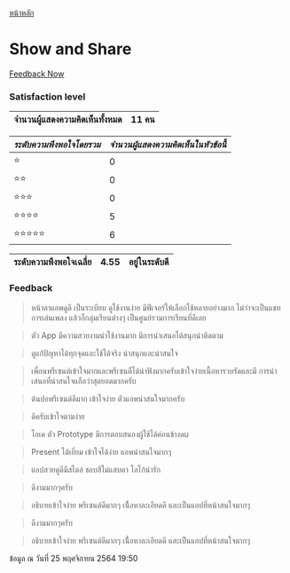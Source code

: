 [หน้าหลัก](README.md)

# Show and Share

[Feedback Now](https://forms.office.com/Pages/ResponsePage.aspx?id=3DJEb9IgHUSx26wzgLpjPZrmxm0w7D5CuOegYbG1pk5UNFk0VTlZRVdHWEZPWEFMU0pRVkdXQjQ2Ty4u)

### Satisfaction level

| จำนวนผู้แสดงความคิดเห็นทั้งหมด      |  11 คน | 
|---|---|

| *ระดับความพึงพอใจโดยรวม* |  *จำนวนผู้แสดงความคิดเห็นในหัวข้อนี้* | 
|---|---|
| :star:  | 0  |
| :star::star:  | 0  |
| :star::star::star:  | 0  |
| :star::star::star::star:  | 5  |
| :star::star::star::star::star:  | 6  |

| ระดับความพึงพอใจเฉลี่ย     |  4.55 |  อยู่ในระดับดี | 
|---|---|---|

### Feedback

   
> หน้าตาแอพดูดี เป็นระเบียบ ดูใช้งานง่าย มีฟีเจอร์ให้เลือกใช้หลายอย่างมาก ไม่ว่าจะเป็นแชท การเล่นเพลง แล้วก็กลุ่มเรียนต่างๆ เป็นศูนย์รวมการเรียนที่ดีเลย

> ตัว App มีความสวยงามน่าใช้งานมาก มีการนำเสนอได้สนุกน่าติดตาม

> ดูแก้ปัญหาได้ทุกจุดและใช้ได้จริง น่าสนุกและน่าสนใจ

> เพื่อนพรีเซนต์เข้าใจมากและพรีเซนตืได้น่าฟังมากครับเข้าใจง่ายเนื้อหารวบรัดและมี การนำเสนอที่น่าสนใจแถือว่าสุดยอดมากครับ

> ต้นปอพรีเซนต์ดีมาก เข้าใจง่าย ตัวแอพน่าสนใจมากครับ

> ดีครับเข้าใจตามง่าย

> โอเค ตัว Prototype มีการตอบสนองผู้ใช้ได้ค่อนข้างดu

> Present ได้เยี่ยม เข้าใจได้ง่าย แอพน่าสนใจมากๆ

> แอปสวยดูดีมีสไตล์ ชอบสีไม่แสบตา โลโก้น่ารัก 

> ดีงามมากๆครับ

> อธิบายเข้าใจง่าย พรีเซนต์ดีมากๆ เนื่้อหาละเอียดดี และเป็นแอปที่หน้าสนใจมากๆ

> ดีงามมากๆครับ

> อธิบายเข้าใจง่าย พรีเซนต์ดีมากๆ เนื่้อหาละเอียดดี และเป็นแอปที่หน้าสนใจมากๆ



ข้อมูล ณ วันที่ 25 พฤศจิกายน 2564 19:50

